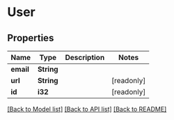 # User

## Properties

Name | Type | Description | Notes
------------ | ------------- | ------------- | -------------
**email** | **String** |  | 
**url** | **String** |  | [readonly]
**id** | **i32** |  | [readonly]

[[Back to Model list]](../README.md#documentation-for-models) [[Back to API list]](../README.md#documentation-for-api-endpoints) [[Back to README]](../README.md)



